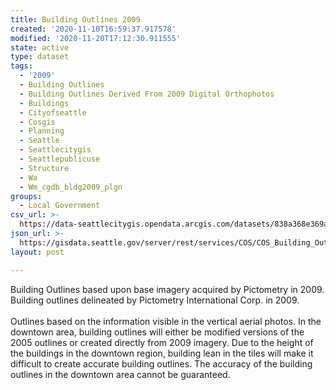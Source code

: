 ```yaml
---
title: Building Outlines 2009
created: '2020-11-10T16:59:37.917578'
modified: '2020-11-20T17:12:30.911555'
state: active
type: dataset
tags:
  - '2009'
  - Building Outlines
  - Building Outlines Derived From 2009 Digital Orthophotos
  - Buildings
  - Cityofseattle
  - Cosgis
  - Planning
  - Seattle
  - Seattlecitygis
  - Seattlepublicuse
  - Structure
  - Wa
  - Wm_cgdb_bldg2009_plgn
groups:
  - Local Government
csv_url: >-
  https://data-seattlecitygis.opendata.arcgis.com/datasets/838a368e369a42f1ab9a02cf1a82f7ae_2.csv?outSR=%7B%22latestWkid%22%3A2926%2C%22wkid%22%3A2926%7D
json_url: >-
  https://gisdata.seattle.gov/server/rest/services/COS/COS_Building_Outlines_2015/MapServer/2
layout: post

---
```

<div><span><div><div><span><div>Building Outlines based upon base imagery acquired by Pictometry in 2009. Building outlines delineated by Pictometry International Corp. in 2009.</div></span><br /></div></div><div>Outlines based on the information visible in the vertical aerial photos. In the downtown area, building outlines will either be modified versions of the 2005 outlines or created directly from 2009 imagery. Due to the height of the buildings in the downtown region, building lean in the tiles will make it difficult to create accurate building outlines. The accuracy of the building outlines in the downtown area cannot be guaranteed.</div></span><br /></div>
